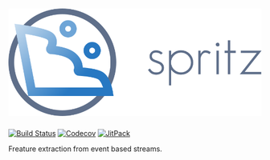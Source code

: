 # ![Spritz](./resources/spritz-logo-text.png)

[![Build Status](https://img.shields.io/travis/boyeborg/spritz/master.svg?style=flat-square&longCache=true)](https://travis-ci.org/boyeborg/spritz)
[![Codecov](https://img.shields.io/codecov/c/github/boyeborg/spritz/master.svg?style=flat-square&longCache=true)](https://codecov.io/gh/boyeborg/spritz)
[![JitPack](https://img.shields.io/jitpack/v/boyeborg/spritz.svg?style=flat-square&longCache=true)](https://jitpack.io/#boyeborg/spritz)

Freature extraction from event based streams.
